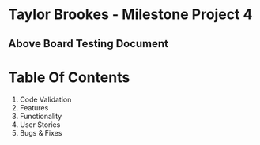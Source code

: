 # Taylor Brookes - Milestone Project 4
## Above Board Testing Document

# Table Of Contents

1. Code Validation
2. Features
3. Functionality
4. User Stories
5. Bugs & Fixes
